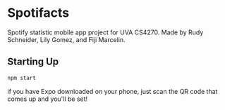 # Spotifacts
Spotify statistic mobile app project for UVA CS4270. Made by Rudy Schneider, Lily Gomez, and Fiji Marcelin. 

## Starting Up
```bash
npm start
```
if you have Expo downloaded on your phone, just scan the QR code that comes up and you'll be set!
